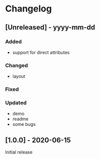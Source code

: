 # Changelog

## [Unreleased] - yyyy-mm-dd

### Added
- support for direct attributes

### Changed
- layout

### Fixed

### Updated
- demo
- readme
- some bugs

## [1.0.0] - 2020-06-15

Initial release
